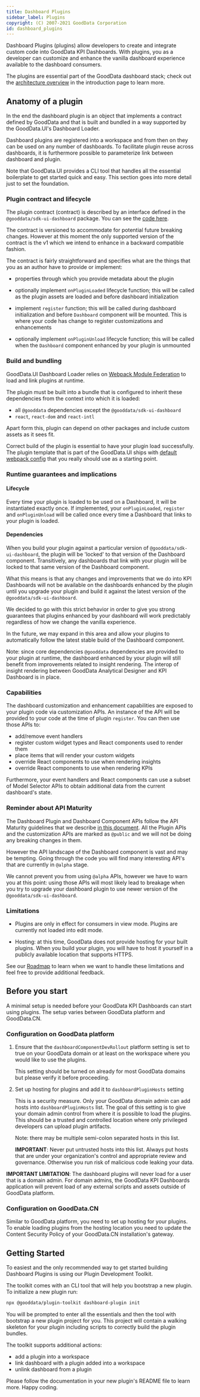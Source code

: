 ```yaml
---
title: Dashboard Plugins
sidebar_label: Plugins
copyright: (C) 2007-2021 GoodData Corporation
id: dashboard_plugins
---
```


Dashboard Plugins (plugins) allow developers to create and integrate custom code into GoodData KPI Dashboards. With plugins, you
as a developer can customize and enhance the vanilla dashboard experience available to the dashboard consumers.

The plugins are essential part of the GoodData dashboard stack; check out the [architecture overview](18_dashboard_intro.md#architecture-overview) in the introduction
page to learn more.

## Anatomy of a plugin

In the end the dashboard plugin is an object that implements a contract defined by GoodData and that is built and bundled
in a way supported by the GoodData.UI's Dashboard Loader.

Dashboard plugins are registered into a workspace and from then on they can be used on any number of dashboards. To
facilitate plugin reuse across dashboards, it is furthermore possible to parameterize link between dashboard and plugin.

Note that GoodData.UI provides a CLI tool that handles all the essential boilerplate to get started quick and easy.
This section goes into more detail just to set the foundation.

### Plugin contract and lifecycle

The plugin contract (contract) is described by an interface defined in the `@gooddata/sdk-ui-dashboard` package. You can see the [code here](https://github.com/gooddata/gooddata-ui-sdk/blob/master/libs/sdk-ui-dashboard/src/plugins/plugin.ts).

The contract is versioned to accommodate for potential future breaking changes. However at this moment the only supported version of
the contract is the v1 which we intend to enhance in a backward compatible fashion.

The contract is fairly straightforward and specifies what are the things that you as an author have to provide or implement:

-  properties through which you provide metadata about the plugin
-  optionally implement `onPluginLoaded` lifecycle function; this will be called as the plugin assets are loaded and
   before dashboard initialization

-  implement `register` function; this will be called during dashboard initialization and before `Dashboard` component
   will be mounted. This is where your code has change to register customizations and enhancements

-  optionally implement `onPluginUnload` lifecycle function; this will be called when the `Dashboard` component
   enhanced by your plugin is unmounted

### Build and bundling

GoodData.UI Dashboard Loader relies on [Webpack Module Federation](https://webpack.js.org/concepts/module-federation/) to load and link
plugins at runtime.

The plugin must be built into a bundle that is configured to inherit these dependencies from the context into which it is loaded:

-  all `@gooddata` dependencies except the `@gooddata/sdk-ui-dashboard`
-  `react`, `react-dom` and `react-intl`

Apart form this, plugin can depend on other packages and include custom assets as it sees fit.

Correct build of the plugin is essential to have your plugin load successfully. The plugin template that is part of the
GoodData.UI ships with [default webpack config](https://github.com/gooddata/gooddata-ui-sdk/blob/master/tools/dashboard-plugin-template/webpack.config.js)
that you really should use as a starting point.

### Runtime guarantees and implications

#### Lifecycle

Every time your plugin is loaded to be used on a Dashboard, it will be instantiated exactly once. If implemented, your
`onPluginLoaded`, `register` and `onPluginUnload` will be called once every time a Dashboard that links to your
plugin is loaded.

#### Dependencies

When you build your plugin against a particular version of `@gooddata/sdk-ui-dashboard`, the plugin will be 'locked' to
that version of the Dashboard component. Transitively, any dashboards that link with your plugin will be locked to
that same version of the Dashboard component.

What this means is that any changes and improvements that we do into KPI Dashboards will not be available on the
dashboards enhanced by the plugin until you upgrade your plugin and build it against the latest version of the
`@gooddata/sdk-ui-dashboard`.

We decided to go with this strict behavior in order to give you strong guarantees that plugins enhanced by your
dashboard will work predictably regardless of how we change the vanilla experience.

In the future, we may expand in this area and allow your plugins to automatically follow the latest stable build
of the Dashboard component.

Note: since core dependencies `@gooddata` dependencies are provided to your plugin at runtime, the dashboard enhanced
by your plugin will still benefit from improvements related to insight rendering. The interop of insight rendering
between GoodData Analytical Designer and KPI Dashboard is in place.

### Capabilities

The dashboard customization and enhancement capabilities are exposed to your plugin code via customization APIs. An
instance of the API will be provided to your code at the time of plugin `register`. You can then use those APIs to:

-  add/remove event handlers
-  register custom widget types and React components used to render them
-  place items that will render your custom widgets
-  override React components to use when rendering insights
-  override React components to use when rendering KPIs

Furthermore, your event handlers and React components can use a subset of Model Selector APIs to obtain additional
data from the current dashboard's state.

### Reminder about API Maturity

The Dashboard Plugin and Dashboard Component APIs follow the API Maturity guidelines that we describe [in this document](02_start__api_maturity.md). All
the Plugin APIs and the customization APIs are marked as `@public` and we will not be doing any breaking changes in them.

However the API landscape of the Dashboard component is vast and may be tempting. Going through the code you will find many
interesting API's that are currently in `@alpha` stage.

We cannot prevent you from using `@alpha` APIs, however we have to warn you at this point: using those APIs will most likely
lead to breakage when you try to upgrade your dashboard plugin to use newer version of the `@gooddata/sdk-ui-dashboard`.

### Limitations

-  Plugins are only in effect for consumers in view mode. Plugins are currently not loaded into edit mode.

-  Hosting: at this time, GoodData does not provide hosting for your built plugins. When you build your plugin, you will have to
   host it yourself in a publicly available location that supports HTTPS.

See our [Roadmap](01_intro__roadmap.md) to learn when we want to handle these limitations and feel free to provide
additional feedback.

## Before you start

A minimal setup is needed before your GoodData KPI Dashboards can start using plugins. The setup varies between
GoodData platform and GoodData.CN.

### Configuration on GoodData platform

1.  Ensure that the `dashboardComponentDevRollout` platform setting is set to true on your GoodData domain or at least
    on the workspace where you would like to use the plugins.

    This setting should be turned on already for most GoodData domains but please verify it before proceeding.

2.  Set up hosting for plugins and add it to `dashboardPluginHosts` setting

    This is a security measure. Only your GoodData domain admin can add hosts into `dashboardPluginHosts` list. The
    goal of this setting is to give your domain admin control from where it is possible to load the plugins. This should
    be a trusted and controlled location where only privileged developers can upload plugin artifacts.

    Note: there may be multiple semi-colon separated hosts in this list.

    **IMPORTANT**: Never put untrusted hosts into this list. Always put hosts that are under your organization's
    control and appropriate review and governance. Otherwise you run risk of malicious code leaking your data.

**IMPORTANT LIMITATION**: The dashboard plugins will never load for a user that is a domain admin. For domain admins,
the GoodData KPI Dashboards application will prevent load of any external scripts and assets outside of GoodData
platform.

### Configuration on GoodData.CN

Similar to GoodData platform, you need to set up hosting for your plugins. To enable loading plugins from the hosting
location you need to update the Content Security Policy of your GoodData.CN installation's gateway.

## Getting Started

To easiest and the only recommended way to get started building Dashboard Plugins is using our Plugin Development
Toolkit.

The toolkit comes with an CLI tool that will help you bootstrap a new plugin. To initialize a new plugin run:

```bash
npx @gooddata/plugin-toolkit dashboard-plugin init
```

You will be prompted to enter all the essentials and then the tool with bootstrap a new plugin project for you. This
project will contain a walking skeleton for your plugin including scripts to correctly build the plugin bundles.

The toolkit supports additional actions:

-  add a plugin into a workspace
-  link dashboard with a plugin added into a workspace
-  unlink dashboard from a plugin

Please follow the documentation in your new plugin's README file to learn more. Happy coding.